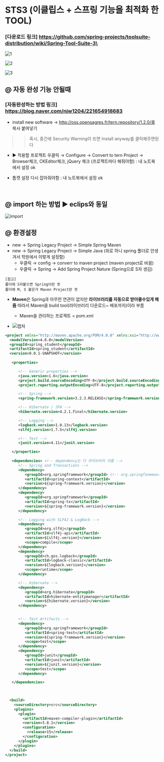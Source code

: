 # STS3 (이클립스 + 스프링 기능을 최적화 한 TOOL)

### [다운로드 링크] https://github.com/spring-projects/toolsuite-distribution/wiki/Spring-Tool-Suite-3\

![1](https://user-images.githubusercontent.com/74290204/104861323-b99ab600-5972-11eb-8c4e-d81e01122d70.PNG)

![2](https://user-images.githubusercontent.com/74290204/104861326-bb647980-5972-11eb-819c-84ce0130aa11.PNG)

![3](https://user-images.githubusercontent.com/74290204/104861328-bbfd1000-5972-11eb-977c-ef4b9a76715c.PNG)

## @ 자동 완성 기능 안될때
### [자동완성하는 방법 링크] https://blog.naver.com/njw1204/221654918683
- install new software → 
http://oss.opensagres.fr/tern.repository/1.2.0/를 복사 붙여넣기
>> 혹시, 중간에 Security Warning이 뜨면 Install anyway를 클릭해주면된다

- ▶ 적용할 프로젝트 우클릭 → Configure → Convert to tern Project
 → Browser체크, CKEditor체크, jQuery 체크 (프로젝트마다 해줘야함) : 내 노트북에서 설정 ok

- 톰캣 설정 다시 잡아줘야함 : 내 노트북에서 설정 ok
<br>

## @ import 하는 방법 ▶ eclips와 동일
![import](https://user-images.githubusercontent.com/74290204/104990858-d31a2b80-5a60-11eb-8e05-5dc5ed087573.PNG)

## @ 환경설정 
- new → Spring Legacy Project → Simple Spring Maven 
- new → Spring Legacy Project → Simple Java (위로 하니 spring 폴더로 안생겨서 학원에서 이렇게 설정함)
   - 우클릭 → config → converr to maven project (maven project로 바꿈)
   - 우클릭  → Spring  → Add Spring Project Nature (Spring으로 S자 생김)
```
[참고]
폴더에 S자붙으면 Spring이란 뜻
폴더에 M, S 붙은거 Maven Project란 뜻 
```
- **Maven**은 Spring과 아무런 연관이 없지만 **라이브러리를 자동으로 받아줄수있게 해줌** 따라서 Maven을 build tool(라이브러리 다운로드~ 배포까지)이라 부름 
   - Maven을 관리하는 프로젝트 = pom.xml

- ![캡처](https://user-images.githubusercontent.com/74290204/105135949-2b6e2d80-5b34-11eb-8df9-9d05a6db39b4.PNG)
```xml
<project xmlns="http://maven.apache.org/POM/4.0.0" xmlns:xsi="http://www.w3.org/2001/XMLSchema-instance" xsi:schemaLocation="http://maven.apache.org/POM/4.0.0 https://maven.apache.org/xsd/maven-4.0.0.xsd">
  <modelVersion>4.0.0</modelVersion>
  <groupId>spring_student</groupId>
  <artifactId>spring_student</artifactId>
  <version>0.0.1-SNAPSHOT</version>
  
   <properties>

      <!-- Generic properties -->
      <java.version>1.6</java.version>
      <project.build.sourceEncoding>UTF-8</project.build.sourceEncoding>
      <project.reporting.outputEncoding>UTF-8</project.reporting.outputEncoding>

      <!-- Spring -->
      <spring-framework.version>3.2.3.RELEASE</spring-framework.version>

      <!-- Hibernate / JPA -->
      <hibernate.version>4.2.1.Final</hibernate.version>

      <!-- Logging -->
      <logback.version>1.0.13</logback.version>
      <slf4j.version>1.7.5</slf4j.version>

      <!-- Test -->
      <junit.version>4.11</junit.version>

   </properties>
   
   <dependencies> <!-- dependency는 다 라이브러리 이름 -->
      <!-- Spring and Transactions -->
      <dependency>
         <groupId>org.springframework</groupId> <!-- org.springfanmework에서 라이브러리를 다운로드 자동으로 받아줌 -->
         <artifactId>spring-context</artifactId>
         <version>${spring-framework.version}</version>
      </dependency>
      <dependency>
         <groupId>org.springframework</groupId>
         <artifactId>spring-tx</artifactId>
         <version>${spring-framework.version}</version>
      </dependency>

      <!-- Logging with SLF4J & LogBack -->
      <dependency>
         <groupId>org.slf4j</groupId>
         <artifactId>slf4j-api</artifactId>
         <version>${slf4j.version}</version>
         <scope>compile</scope>
      </dependency>
      <dependency>
         <groupId>ch.qos.logback</groupId>
         <artifactId>logback-classic</artifactId>
         <version>${logback.version}</version>
         <scope>runtime</scope>
      </dependency>

      <!-- Hibernate -->
      <dependency>
         <groupId>org.hibernate</groupId>
         <artifactId>hibernate-entitymanager</artifactId>
         <version>${hibernate.version}</version>
      </dependency>

      
      <!-- Test Artifacts -->
      <dependency> 
         <groupId>org.springframework</groupId>
         <artifactId>spring-test</artifactId>
         <version>${spring-framework.version}</version>
         <scope>test</scope>
      </dependency>
      <dependency>
         <groupId>junit</groupId>
         <artifactId>junit</artifactId>
         <version>${junit.version}</version>
         <scope>test</scope>
      </dependency>

   </dependencies>   
  

  
  <build>
    <sourceDirectory>src</sourceDirectory>
    <plugins>
      <plugin>
        <artifactId>maven-compiler-plugin</artifactId>
        <version>3.8.1</version>
        <configuration>
          <release>15</release>
        </configuration>
      </plugin>
    </plugins>
  </build>
</project>
```
